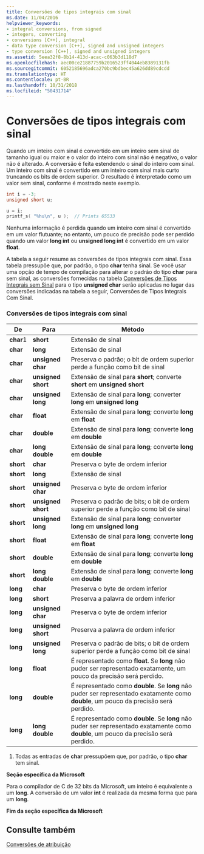 ```yaml
---
title: Conversões de tipos integrais com sinal
ms.date: 11/04/2016
helpviewer_keywords:
- integral conversions, from signed
- integers, converting
- conversions [C++], integral
- data type conversion [C++], signed and unsigned integers
- type conversion [C++], signed and unsigned integers
ms.assetid: 5eea32f8-8b14-413d-acac-c063b3d118d7
ms.openlocfilehash: aec00ce21887759b2016523ff4044eb8389131fb
ms.sourcegitcommit: 6052185696adca270bc9bdbec45a626dd89cdcdd
ms.translationtype: HT
ms.contentlocale: pt-BR
ms.lasthandoff: 10/31/2018
ms.locfileid: "50431714"
---
```

# <a name="conversions-from-signed-integral-types"></a>Conversões de tipos integrais com sinal

Quando um inteiro com sinal é convertido em um inteiro sem sinal de tamanho igual ou maior e o valor do inteiro com sinal não é negativo, o valor não é alterado. A conversão é feita estendendo o sinal do inteiro com sinal. Um inteiro com sinal é convertido em um inteiro com sinal mais curto truncando os bits de ordem superior. O resultado é interpretado como um valor sem sinal, conforme é mostrado neste exemplo.

```C
int i = -3;
unsigned short u;

u = i;
printf_s( "%hu\n", u );  // Prints 65533
```

Nenhuma informação é perdida quando um inteiro com sinal é convertido em um valor flutuante; no entanto, um pouco de precisão pode ser perdido quando um valor **long int** ou **unsigned long int** é convertido em um valor **float**.

A tabela a seguir resume as conversões de tipos integrais com sinal. Essa tabela pressupõe que, por padrão, o tipo **char** tenha sinal. Se você usar uma opção de tempo de compilação para alterar o padrão do tipo **char** para sem sinal, as conversões fornecidas na tabela [Conversões de Tipos Integrais sem Sinal](../c-language/conversions-from-unsigned-integral-types.md) para o tipo **unsigned char** serão aplicadas no lugar das conversões indicadas na tabela a seguir, Conversões de Tipos Integrais Com Sinal.

### <a name="conversions-from-signed-integral-types"></a>Conversões de tipos integrais com sinal

|De|Para|Método|
|----------|--------|------------|
|**char**1|**short**|Extensão de sinal|
|**char**|**long**|Extensão de sinal|
|**char**|**unsigned char**|Preserva o padrão; o bit de ordem superior perde a função como bit de sinal|
|**char**|**unsigned short**|Extensão de sinal para **short**; converte **short** em **unsigned short**|
|**char**|**unsigned long**|Extensão de sinal para **long**; converter **long** em **unsigned long**|
|**char**|**float**|Extensão de sinal para **long**; converte **long** em **float**|
|**char**|**double**|Extensão de sinal para **long**; converte **long** em **double**|
|**char**|**long double**|Extensão de sinal para **long**; converte **long** em **double**|
|**short**|**char**|Preserva o byte de ordem inferior|
|**short**|**long**|Extensão de sinal|
|**short**|**unsigned char**|Preserva o byte de ordem inferior|
|**short**|**unsigned short**|Preserva o padrão de bits; o bit de ordem superior perde a função como bit de sinal|
|**short**|**unsigned long**|Extensão de sinal para **long**; converter **long** em **unsigned long**|
|**short**|**float**|Extensão de sinal para **long**; converte **long** em **float**|
|**short**|**double**|Extensão de sinal para **long**; converte **long** em **double**|
|**short**|**long double**|Extensão de sinal para **long**; converte **long** em **double**|
|**long**|**char**|Preserva o byte de ordem inferior|
|**long**|**short**|Preserva a palavra de ordem inferior|
|**long**|**unsigned char**|Preserva o byte de ordem inferior|
|**long**|**unsigned short**|Preserva a palavra de ordem inferior|
|**long**|**unsigned long**|Preserva o padrão de bits; o bit de ordem superior perde a função como bit de sinal|
|**long**|**float**|É representado como **float**. Se **long** não puder ser representado exatamente, um pouco da precisão será perdido.|
|**long**|**double**|É representado como **double**. Se **long** não puder ser representado exatamente como **double**, um pouco da precisão será perdido.|
|**long**|**long double**|É representado como **double**. Se **long** não puder ser representado exatamente como **double**, um pouco da precisão será perdido.|

1. Todas as entradas de **char** pressupõem que, por padrão, o tipo **char** tem sinal.

**Seção específica da Microsoft**

Para o compilador de C de 32 bits da Microsoft, um inteiro é equivalente a um **long**. A conversão de um valor **int** é realizada da mesma forma que para um **long**.

**Fim da seção específica da Microsoft**

## <a name="see-also"></a>Consulte também

[Conversões de atribuição](../c-language/assignment-conversions.md)